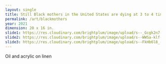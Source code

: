 ```yaml
---
layout: single
title: Still Black mothers in the United States are dying at 3 to 4 times the rate of white mothers
permalink: /art/blackmothers
year: 2021
dimension: 20 x 16 in.
slide1: https://res.cloudinary.com/brightplum/image/upload/s--_Gcgk2n7--/c_scale,q_jpegmini,w_800/v1633893510/ashleyjan/2021/AshleyJan_Still_Black_mothers_in_the_United_States_are_dying_at_3_to_4_times_the_rate_of_white_mothers_oil_and_acrylic_on_linen_20_x_16.jpg
slide2: https://res.cloudinary.com/brightplum/image/upload/s--WWSa-klf--/c_crop,g_faces,q_jpegmini,w_800/v1633893510/ashleyjan/2021/AshleyJan_Still_Black_mothers_in_the_United_States_are_dying_at_3_to_4_times_the_rate_of_white_mothers_oil_and_acrylic_on_linen_20_x_16.jpg
slide3: https://res.cloudinary.com/brightplum/image/upload/s--FkHb6l8_--/c_crop,g_south,q_jpegmini,w_800/v1633893510/ashleyjan/2021/AshleyJan_Still_Black_mothers_in_the_United_States_are_dying_at_3_to_4_times_the_rate_of_white_mothers_oil_and_acrylic_on_linen_20_x_16.jpg
---
```


Oil and acrylic on linen
